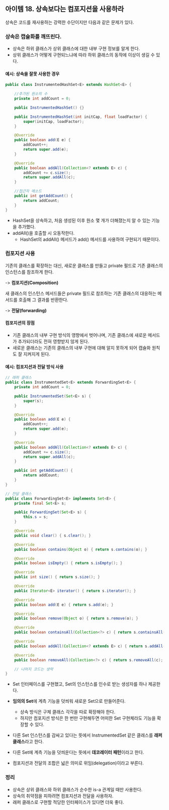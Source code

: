 ## 아이템 18. 상속보다는 컴포지션을 사용하라
상속은 코드를 재사용하는 강력한 수단이지만 다음과 같은 문제가 있다.

### 상속은 캡슐화를 깨뜨린다.
- 상속은 하위 클래스가 상위 클래스에 대한 내부 구현 정보를 알게 한다.
- 상위 클래스가 어떻게 구현되느냐에 따라 하위 클래스의 동작에 이상이 생길 수 있다.
#### 예시: 상속을 잘못 사용한 경우
```java
public class InstrumentedHashSet<E> extends HashSet<E> {

    //추가된 원소의 수
    private int addCount = 0;

    public InstrumentedHashSet() {}

    public InstrumentedHashSet(int initCap, float loadFactor) {
        super(initCap, loadFactor);
    }

    @Override
    public boolean add(E e) {
        addCount++;
        return super.add(e);
    }

    @Override
    public boolean addAll(Collection<? extends E> c) {
        addCount += c.size();
        return super.addAll(c);
    }

    //접근자 메소드
    public int getAddCount() {
        return addCount;
    }
}
```
- HashSet을 상속하고, 처음 생성된 이후 원소 몇 개가 더해졌는지 알 수 있는 기능을 추가했다.
- addAll()을 호출할 시 오동작한다.
   - HashSet의 addAll() 메서드가 add() 메서드를 사용하여 구현되기 때문이다.

### 컴포지션 사용
기존의 클래스를 확장하는 대신, 새로운 클래스를 만들고 private 필드로 기존 클래스의 인스턴스를 참조하게 한다.

-> **컴포지션(Composition)**

새 클래스의 인스턴스 메서드들은 private 필드로 참조하는 기존 클래스의 대응하는 메서드를 호출해 그 결과를 반환한다.

-> **전달(forwarding)**

#### 컴포지션의 장점
- 기존 클래스의 내부 구현 방식의 영향에서 벗어나며, 기존 클래스에 새로운 메서드가 추가되더라도 전혀 영향받지 않게 된다.
- 새로운 클래스는 기존의 클래스의 내부 구현에 대해 알지 못하게 되어 캡슐화 원칙도 잘 지켜지게 된다.

#### 예시: 컴포지션과 전달 방식 사용
```java
// 래퍼 클래스
public class InstrumentedSet<E> extends ForwardingSet<E> {
    private int addCount = 0;

    public InstrumentedSet(Set<E> s) {
        super(s);
    }

    @Override
    public boolean add(E e) {
        addCount++;
        return super.add(e);
    }

    @Override
    public boolean addAll(Collection<? extends E> c) {
        addCount += c.size();
        return super.addAll(c);
    }

    public int getAddCount() {
        return addCount;
    }
}

// 전달 클래스
public class ForwardingSet<E> implements Set<E> {
    private final Set<E> s;

    public ForwardingSet(Set<E> s) {
        this.s = s;
    }

    @Override
    public void clear() { s.clear(); }

    @Override
    public boolean contains(Object o) { return s.contains(o); }

    @Override
    public boolean isEmpty() { return s.isEmpty(); }

    @Override
    public int size() { return s.size(); }

    @Override
    public Iterator<E> iterator() { return s.iterator(); }

    @Override
    public boolean add(E e) { return s.add(e); }

    @Override
    public boolean remove(Object o) { return s.remove(o); }

    @Override
    public boolean containsAll(Collection<?> c) { return s.containsAll(c); }

    @Override
    public boolean addAll(Collection<? extends E> c) { return s.addAll(c); }

    @Override
    public boolean removeAll(Collection<?> c) { return s.removeAll(c); }

    // 나머지 코드는 생략
}
```
- Set 인터페이스를 구현했고, Set의 인스턴스를 인수로 받는 생성자를 하나 제공한다.
- **임의의 Set**에 계측 기능을 덧씌워 새로운 Set으로 만들어준다.
   - 상속 방식은 구체 클래스 각각을 따로 확장해야 한다.
   - 하지만 컴포지션 방식은 한 번만 구현해두면 어떠한 Set 구현체라도 기능을 확장할 수 있다.
   
- 다른 Set 인스턴스를 감싸고 있다는 뜻에서 InstrumentedSet 같은 클래스를 **래퍼 클래스**라고 한다.
- 다른 Set에 계측 기능을 덧씌운다는 뜻에서 **데코레이터 패턴**이라고 한다.
- 컴포지션과 전달의 조합은 넓은 의미로 위임(delegation)이라고 부른다.

### 정리
- 상속은 상위 클래스와 하위 클래스가 순수한 is-a 관계일 때만 사용한다.
- 상속의 취약점을 피하려면 컴포지션과 전달을 사용하자.
- 래퍼 클래스로 구현할 적당한 인터페이스가 있다면 더욱 좋다.
